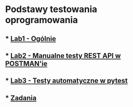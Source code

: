 # Podstawy testowania oprogramowania
## * [Lab1 - Ogólnie](lab1/README.md)
## * [Lab2 - Manualne testy REST API w POSTMAN'ie](lab2/README.md)
## * [Lab3 - Testy automatyczne w pytest](lab3/README.md)
## * [Zadania](ex/README.md)
